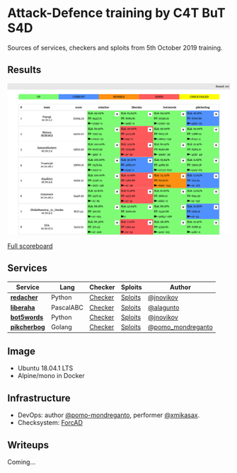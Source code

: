 # Attack-Defence training by C4T BuT S4D

Sources of services, checkers and sploits from 5th October 2019 training.


## Results

![Top](scoreboard/top.png)

[Full scoreboard](scoreboard/full.png)


## Services

| Service | Lang | Checker | Sploits | Author |
|--------|------|-------|---------|-------|
| **[redacher](services/redacher/)** | Python | [Checker](checkers/redacher/) | [Sploits](sploits/redacher/) | [@jnovikov](https://github.com/jnovikov) |
| **[liberaha](services/liberaha/)** | PascalABC | [Checker](checkers/liberaha/) | [Sploits](sploits/liberaha/) | [@alagunto](https://github.com/alagunto) |
| **[bot5words](services/bot5words/)** | Python | [Checker](checkers/bot5words/) | [Sploits](sploits/bot5words/) | [@jnovikov](https://github.com/jnovikov) |
| **[pikcherbog](services/pikcherbog/)** | Golang | [Checker](checkers/pikcherbog/) | [Sploits](sploits/pikcherbog/) | [@pomo_mondreganto](https://github.com/pomo-mondreganto) |


## Image

- Ubuntu 18.04.1 LTS
- Alpine/mono in Docker


## Infrastructure

- DevOps: author [@pomo-mondreganto](https://github.com/pomo-mondreganto), performer [@xmikasax](https://github.com/xmikasax).
- Checksystem: [ForcAD](https://github.com/pomo-mondreganto/ForcAD)


## Writeups

Coming...
